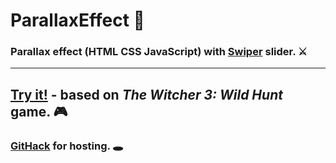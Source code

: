 # ParallaxEffect :sparkler:
### Parallax effect (HTML CSS JavaScript) with [Swiper](https://swiperjs.com) slider. :crossed_swords:
---
## [Try it!](https://rawcdn.githack.com/1Alex4949031/ParallaxEffect/95989cd8385f1cdfe85780d7f25a5d7bf4d5681c/index.html) - based on ***The Witcher 3: Wild Hunt*** game. :video_game:
### [GitHack](https://raw.githack.com) for hosting. :hole:
